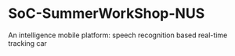 # SoC-SummerWorkShop-NUS
An intelligence mobile platform: speech recognition based real-time tracking car
